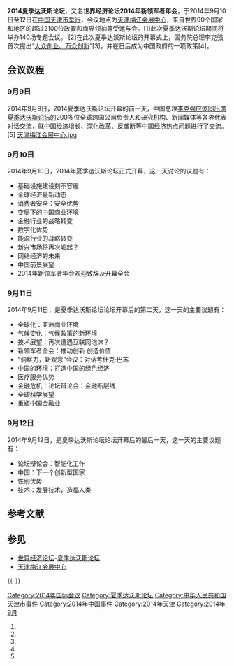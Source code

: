 **2014夏季达沃斯论坛**，又名**世界经济论坛2014年新领军者年会**，于2014年9月10日至12日在[中国](https://zh.wikipedia.org/wiki/中华人民共和国 "wikilink")[天津市举行](../Page/天津市.md "wikilink")，会议地点为[天津梅江会展中心](../Page/天津梅江会展中心.md "wikilink")，来自世界90个国家和地区的超过2100位政要和商界领袖等受邀与会。\[1\]此次夏季达沃斯论坛期间将举办140场专题会议。
\[2\]在此次夏季达沃斯论坛的开幕式上，国务院总理李克强首次提出“[大众创业、万众创新](../Page/大众创业、万众创新.md "wikilink")”\[3\]，并在日后成为中国政府的一项政策\[4\]。

## 会议议程

### 9月9日

2014年9月9日，2014夏季达沃斯论坛开幕的前一天，中国总理[李克强应邀同出席夏季达沃斯论坛的](../Page/李克强.md "wikilink")200多位全球跨国公司负责人和研究机构、新闻媒体等各界代表对话交流，就中国经济增长、深化改革、反垄断等中国经济热点问题进行了交流。\[5\]
[天津梅江会展中心.jpg](https://zh.wikipedia.org/wiki/File:天津梅江会展中心.jpg "fig:天津梅江会展中心.jpg")

### 9月10日

2014年9月10日，2014年夏季达沃斯论坛正式开幕，这一天讨论的议题有：

  - 基础设施建设刻不容缓
  - 全球经济最新动态
  - 消费者安全：安全优势
  - 变局下的中国商业环境
  - 金融行业的战略转变
  - 数字化优势
  - 能源行业的战略转变
  - 新兴市场将再次崛起？
  - 网络经济的未来
  - 中国前景展望
  - 2014年新领军者年会欢迎致辞及开幕全会

### 9月11日

2014年9月11日，是夏季达沃斯论坛论坛开幕后的第二天，这一天的主要议题有：

  - 全球化：亚洲商业环境
  - 气候变化：气候政策的新环境
  - 技术展望：再次遭遇互联网泡沫？
  - 新领军者全会：推动创新 创造价值
  - “洞察力，新观念”会议：对话考什克·巴苏
  - 中国的环境：打造中国的绿色经济
  - 医疗服务优势
  - 金融危机：论坛辩论会：金融断层线
  - 全球科学展望 
  - 重塑中国金融业

### 9月12日

2014年9月12日，是夏季达沃斯论坛论坛开幕后的最后一天，这一天的主要议题有：

  - 论坛辩论会：智能化工作
  - 中国：下一个创新型国家
  - 性别优势
  - 技术：发展技术，造福人类

## 参考文献

## 参见

  - [世界经济论坛](https://zh.wikipedia.org/wiki/世界经济论坛 "wikilink")-[夏季达沃斯论坛](https://zh.wikipedia.org/wiki/夏季达沃斯论坛 "wikilink")
  - [天津梅江会展中心](../Page/天津梅江会展中心.md "wikilink")

{{-}}

[Category:2014年国际会议](https://zh.wikipedia.org/wiki/Category:2014年国际会议 "wikilink")
[Category:夏季达沃斯论坛](https://zh.wikipedia.org/wiki/Category:夏季达沃斯论坛 "wikilink")
[Category:中华人民共和国天津市事件](https://zh.wikipedia.org/wiki/Category:中华人民共和国天津市事件 "wikilink")
[Category:2014年中国事件](https://zh.wikipedia.org/wiki/Category:2014年中国事件 "wikilink")
[Category:2014年天津](https://zh.wikipedia.org/wiki/Category:2014年天津 "wikilink")
[Category:2014年9月](https://zh.wikipedia.org/wiki/Category:2014年9月 "wikilink")

1.
2.
3.
4.
5.